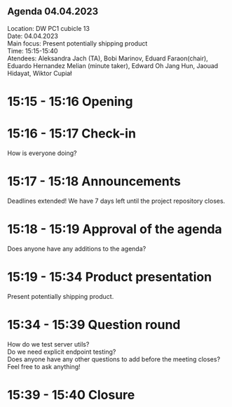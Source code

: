 ## Agenda 04.04.2023

Location:		DW PC1 cubicle 13 \
Date:           04.04.2023 \
Main focus:     Present potentially shipping product\
Time:			15:15-15:40 \
Atendees:       Aleksandra Jach (TA), Bobi Marinov, Eduard Faraon(chair), Eduardo Hernandez Melian (minute taker), Edward Oh Jang Hun, Jaouad Hidayat, Wiktor Cupiał

# 15:15 - 15:16 Opening 

# 15:16 - 15:17 Check-in
How is everyone doing?

# 15:17 - 15:18 Announcements
Deadlines extended! We have 7 days left until the project repository closes.

# 15:18 - 15:19 Approval of the agenda
Does anyone have any additions to the agenda?

# 15:19 - 15:34 Product presentation
Present potentially shipping product.

# 15:34 - 15:39 Question round
How do we test server utils?\
Do we need explicit endpoint testing?\
Does anyone have any other questions to add before the meeting closes? Feel free to ask anything!

# 15:39 - 15:40 Closure
